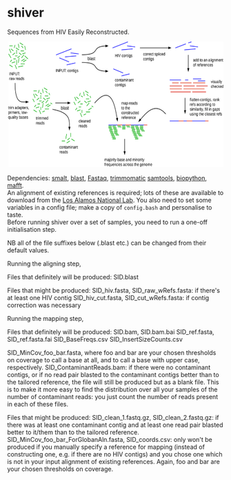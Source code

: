 # shiver
Sequences from HIV Easily Reconstructed.  

<p align="center"><img src="info/AssemblyPipelineDiagram_ForPaper.png" width=500" height="290"/></p>

Dependencies: [smalt](http://www.sanger.ac.uk/science/tools/smalt-0), [blast](https://blast.ncbi.nlm.nih.gov/Blast.cgi?PAGE_TYPE=BlastDocs&DOC_TYPE=Download), [Fastaq](https://github.com/sanger-pathogens/Fastaq), [trimmomatic](http://www.usadellab.org/cms/?page=trimmomatic) [samtools](http://www.htslib.org/), [biopython](http://biopython.org/wiki/Download), [mafft](http://mafft.cbrc.jp/alignment/software/).  
An alignment of existing references is required; lots of these are available to download from the [Los Alamos National Lab](http://www.hiv.lanl.gov/content/sequence/NEWALIGN/align.html). You also need to set some variables in a config file; make a copy of `config.bash` and personalise to taste.  
Before running shiver over a set of samples, you need to run a one-off initialisation step.

NB all of the file suffixes below (.blast etc.) can be changed from their default values.

Running the aligning step,

Files that definitely will be produced:
SID.blast

Files that might be produced:
SID_hiv.fasta, SID_raw_wRefs.fasta: if there's at least one HIV contig
SID_hiv_cut.fasta, SID_cut_wRefs.fasta: if contig correction was necessary

Running the mapping step,

Files that definitely will be produced:
SID.bam, SID.bam.bai
SID_ref.fasta, SID_ref.fasta.fai
SID_BaseFreqs.csv
SID_InsertSizeCounts.csv

SID_MinCov_foo_bar.fasta, where foo and bar are your chosen thresholds on coverage to call a base at all, and to call a base with upper case, respectively.
SID_ContaminantReads.bam: if there were no contaminant contigs, or if no read pair blasted to the contaminant contigs better than to the tailored reference, the file will still be produced but as a blank file. This is to make it more easy to find the distribution over all your samples of the number of contaminant reads: you just count the number of reads present in each of these files.

Files that might be produced:
SID_clean_1.fastq.gz, SID_clean_2.fastq.gz: if there was at least one contaminant contig and at least one read pair blasted better to it/them than to the tailored reference.
SID_MinCov_foo_bar_ForGlobanAln.fasta, SID_coords.csv: only won't be produced if you manually specify a reference for mapping (instead of constructing one, e.g. if there are no HIV contigs) and you chose one which is not in your input alignment of existing references. Again, foo and bar are your chosen thresholds on coverage.
